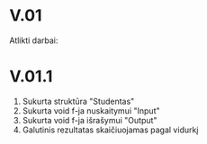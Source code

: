 # V.01
Atlikti darbai:
# V.01.1
1) Sukurta struktūra "Studentas"
2) Sukurta void f-ja nuskaitymui "Input"
3) Sukurta void f-ja išrašymui "Output"
4) Galutinis rezultatas skaičiuojamas pagal vidurkį
